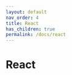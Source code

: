 ```yaml
---
layout: default
nav_order: 4
title: React
has_children: true
permalink: /docs/react
---
```


# React
